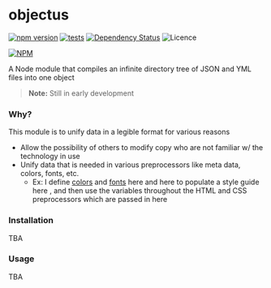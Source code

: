 objectus
========

[![npm version](https://badge.fury.io/js/objectus.svg)](https://badge.fury.io/js/objectus)
[![tests](http://img.shields.io/travis/acidjazz/objectus/master.svg?style=flat)](https://travis-ci.org/acidjazz/objectus)
[![Dependency Status](https://gemnasium.com/acidjazz/objectus.svg)](https://gemnasium.com/acidjazz/objectus)
![Licence](https://img.shields.io/npm/l/objectus.svg?style=flat-square&label=licence)


[![NPM](https://nodei.co/npm/objectus.png)](https://npmjs.org/package/objectus)



A Node module that compiles an infinite directory tree of JSON and YML files into one object

> **Note:** Still in early development


### Why?

This module is to unify data in a legible format for various reasons

* Allow the possibility of others to modify copy who are not familiar w/ the technology in use
* Unify data that is needed in various preprocessors like meta data, colors, fonts, etc.
  * Ex: I define [colors](https://github.com/acidjazz/sake/blob/master/dat/colors.yml) and [fonts](https://github.com/acidjazz/sake/blob/master/dat/fonts.yml) here and here to populate a style guide here , and then use the variables throughout the HTML and CSS preprocessors which are passed in here



### Installation

TBA

### Usage

TBA


